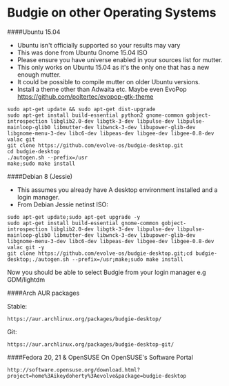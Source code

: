 # Budgie on other Operating Systems
####Ubuntu 15.04
- Ubuntu isn't officially supported so your results may vary
- This was done from Ubuntu Gnome 15.04 ISO
- Please ensure you have universe enabled in your sources list for mutter.
- This only works on Ubuntu 15.04 as it's the only one that has a new enough mutter.
- It could be possible to compile mutter on older Ubuntu versions.
- Install a theme other than Adwaita etc. Maybe even EvoPop https://github.com/poltertec/evopop-gtk-theme

````
sudo apt-get update && sudo apt-get dist-upgrade
sudo apt-get install build-essential python2 gnome-common gobject-introspection libglib2.0-dev libgtk-3-dev libpulse-dev libpulse-mainloop-glib0 libmutter-dev libwnck-3-dev libupower-glib-dev libgnome-menu-3-dev libc6-dev libpeas-dev libgee-dev libgee-0.8-dev valac git
git clone https://github.com/evolve-os/budgie-desktop.git
cd budgie-desktop
./autogen.sh --prefix=/usr
make;sudo make install
````


####Debian 8 (Jessie)
- This assumes you already have A desktop environment installed and a login manager.
- From Debian Jessie netinst ISO:
````
sudo apt-get update;sudo apt-get upgrade -y
sudo apt-get install build-essential gnome-common gobject-introspection libglib2.0-dev libgtk-3-dev libpulse-dev libpulse-mainloop-glib0 libmutter-dev libwnck-3-dev libupower-glib-dev libgnome-menu-3-dev libc6-dev libpeas-dev libgee-dev libgee-0.8-dev valac git -y
git clone https://github.com/evolve-os/budgie-desktop.git;cd budgie-desktop;./autogen.sh --prefix=/usr;make;sudo make install
````
Now you should be able to select Budgie from your login manager e.g GDM/lightdm

####Arch
AUR packages

Stable:
```
https://aur.archlinux.org/packages/budgie-desktop/
```
Git:
```
https://aur.archlinux.org/packages/budgie-desktop-git/
```

####Fedora 20, 21 & OpenSUSE
On OpenSUSE's Software Portal
```
http://software.opensuse.org/download.html?project=home%3Aikeydoherty%3Aevolve&package=budgie-desktop
```

